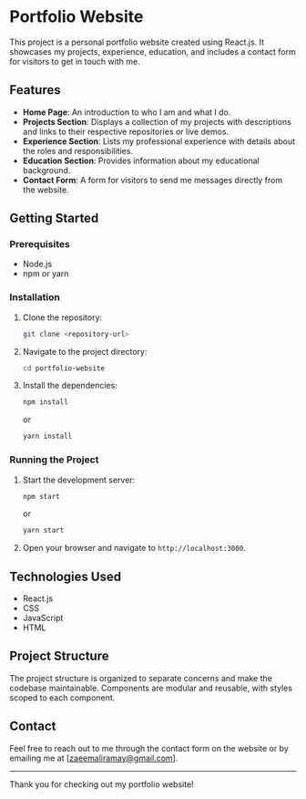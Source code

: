 # Portfolio Website

This project is a personal portfolio website created using React.js. It showcases my projects, experience, education, and includes a contact form for visitors to get in touch with me.

## Features

- **Home Page**: An introduction to who I am and what I do.
- **Projects Section**: Displays a collection of my projects with descriptions and links to their respective repositories or live demos.
- **Experience Section**: Lists my professional experience with details about the roles and responsibilities.
- **Education Section**: Provides information about my educational background.
- **Contact Form**: A form for visitors to send me messages directly from the website.

## Getting Started

### Prerequisites

- Node.js
- npm or yarn

### Installation

1. Clone the repository:
   ```bash
   git clone <repository-url>
   ```
2. Navigate to the project directory:
   ```bash
   cd portfolio-website
   ```
3. Install the dependencies:
   ```bash
   npm install
   ```
   or
   ```bash
   yarn install
   ```

### Running the Project

1. Start the development server:
   ```bash
   npm start
   ```
   or
   ```bash
   yarn start
   ```
2. Open your browser and navigate to `http://localhost:3000`.

## Technologies Used

- React.js
- CSS
- JavaScript
- HTML

## Project Structure

The project structure is organized to separate concerns and make the codebase maintainable. Components are modular and reusable, with styles scoped to each component.

## Contact

Feel free to reach out to me through the contact form on the website or by emailing me at [zaeemaliramay@gmail.com].

---

Thank you for checking out my portfolio website!